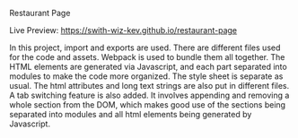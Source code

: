 Restaurant Page

Live Preview: https://swith-wiz-kev.github.io/restaurant-page

In this project, import and exports are used. There are different files used for the code and assets. Webpack is used to bundle them all together. The HTML elements are generated via Javascript, and each part separated into modules to make the code more organized. The style sheet is separate as usual. The html attributes and long text strings are also put in different files. A tab switching feature is also added. It involves appending and removing a whole section from the DOM, which makes good use of the sections being separated into modules and all html elements being generated by Javascript.
